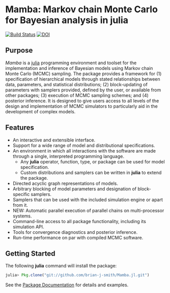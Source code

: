 # Mamba: Markov chain Monte Carlo for Bayesian analysis in julia

[![Build Status](https://travis-ci.org/brian-j-smith/Mamba.jl.svg?branch=master)](https://travis-ci.org/brian-j-smith/Mamba.jl)
[![DOI](https://zenodo.org/badge/doi/10.5281/zenodo.10856.png)](http://dx.doi.org/10.5281/zenodo.10856)

## Purpose

*Mamba* is a [julia](http://julialang.org/) programming environment and toolset for the implementation and inference of Bayesian models using Markov chain Monte Carlo (MCMC) sampling.  The package provides a framework for (1) specification of hierarchical models through stated relationships between data, parameters, and statistical distributions; (2) block-updating of parameters with samplers provided, defined by the user, or available from other packages; (3) execution of MCMC sampling schemes; and (4) posterior inference.  It is designed to give users access to all levels of the design and implementation of MCMC simulators to particularly aid in the development of complex models.

## Features

* An interactive and extensible interface.
* Support for a wide range of model and distributional specifications.
* An environment in which all interactions with the software are made through a single, interpreted programming language.
	* Any **julia** operator, function, type, or package can be used for model specification.
	* Custom distributions and samplers can be written in **julia** to extend the package.
* Directed acyclic graph representations of models.
* Arbitrary blocking of model parameters and designation of block-specific samplers.
* Samplers that can be used with the included simulation engine or apart from it.
* NEW: Automatic parallel execution of parallel chains on multi-processor systems.
* Command-line access to all package functionality, including its simulation API.
* Tools for convergence diagnostics and posterior inference.
* Run-time performance on par with compiled MCMC software.

## Getting Started

The following **julia** command will install the package:

```julia
julia> Pkg.clone("git://github.com/brian-j-smith/Mamba.jl.git")
```

See the [Package Documentation](http://mambajl.readthedocs.org/en/latest/) for details and examples.

